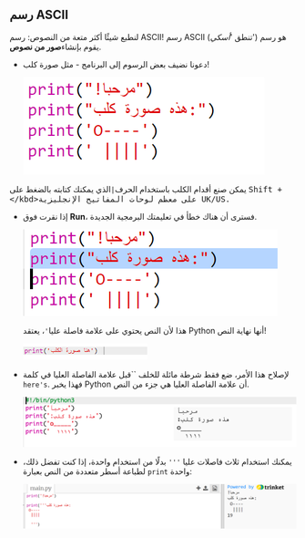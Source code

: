 ## رسم ASCII

لنطبع شيئًا أكثر متعة من النصوص: رسم ASCII! رسم ASCII (تنطق '*أسكي*') هو رسم يقوم بإنشاء**صور من نصوص**.

+ دعونا نضيف بعض الرسوم إلى البرنامج - مثل صورة كلب!
    
    ![لقطة الشاشة](images/me-dog.png)

يمكن صنع أقدام الكلب باستخدام الحرف`|`الذي يمكنك كتابته بالضغط على <kbd>Shift + \</kbd>على معظم لوحات المفاتيح الإنجليزية UK/US.

+ إذا نقرت فوق **Run**، فسترى أن هناك خطأ في تعليمتك البرمجية الجديدة.
    
    ![لقطة الشاشة](images/me-dog-bug.png)
    
    هذا لأن النص يحتوي على علامة فاصلة عليا`'`، يعتقد Python أنها نهاية النص!
    
    ![لقطة الشاشة](images/me-dog-quote.png)

+ لإصلاح هذا الأمر، ضع فقط شرطة مائلة للخلف ``قبل علامة الفاصلة العليا في كلمة `here's`. فهذا يخبر Python أن علامة الفاصلة العليا هي جزء من النص.
    
    ![لقطة الشاشة](images/me-dog-bug-fix.png)

+ يمكنك استخدام ثلاث فاصلات عليا `'''` بدلًا من استخدام واحدة، إذا كنت تفضل ذلك، لطباعة أسطر متعددة من النص بعبارة `print` واحدة:
    
    ![لقطة الشاشة](images/me-dog-triple-quote.png)